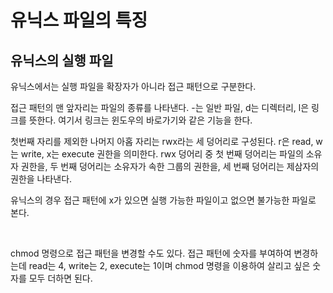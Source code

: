 # 유닉스 파일의 특징

## 유닉스의 실행 파일

유닉스에서는 실행 파일을 확장자가 아니라 접근 패턴으로 구분한다.

접근 패턴의 맨 앞자리는 파일의 종류를 나타낸다. -는 일반 파일, d는 디렉터리, l은 링크를 뜻한다. 여기서 링크는 윈도우의 바로가기와 같은 기능을 한다.

첫번째 자리를 제외한 나머지 아홉 자리는 rwx라는 세 덩어리로 구성된다. r은 read, w는 write, x는 execute 권한을 의미한다. rwx 덩어리 중 첫 번째 덩어리는 파일의 소유자 권한을, 두 번째 덩어리는 소유자가 속한 그룹의 권한을, 세 번째 덩어리는 제삼자의 권한을 나타낸다. 

유닉스의 경우 접근 패턴에 x가 있으면 실행 가능한 파일이고 없으면 불가능한 파일로 본다.

<br>



chmod 명령으로 접근 패턴을 변경할 수도 있다. 접근 패턴에 숫자를 부여하여 변경하는데 read는 4, write는 2, execute는 1이며 chmod 명령을 이용하여 살리고 싶은 숫자를 모두 더하면 된다.
